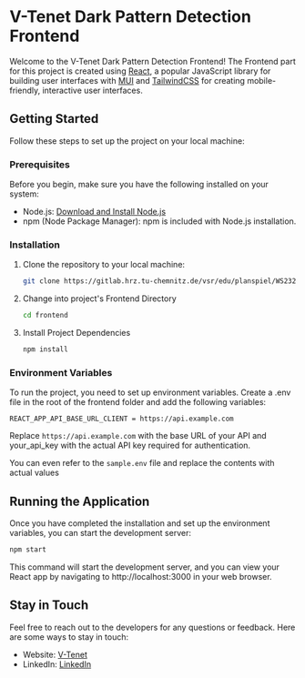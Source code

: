 # V-Tenet Dark Pattern Detection Frontend

Welcome to the V-Tenet Dark Pattern Detection Frontend! The Frontend part for this project is created using [React](https://reactjs.org/), a popular JavaScript library for building user interfaces with [MUI](https://mui.com/) and [TailwindCSS](https://tailwindcss.com/) for creating mobile-friendly, interactive user interfaces.

## Getting Started

Follow these steps to set up the project on your local machine:

### Prerequisites

Before you begin, make sure you have the following installed on your system:

- Node.js: [Download and Install Node.js](https://nodejs.org/)
- npm (Node Package Manager): npm is included with Node.js installation.

### Installation

1. Clone the repository to your local machine:

   ```bash
   git clone https://gitlab.hrz.tu-chemnitz.de/vsr/edu/planspiel/WS2324/v-tenet.git
   ```

2. Change into project's Frontend Directory

   ```bash
   cd frontend
   ```

3. Install Project Dependencies

   ```bash
   npm install
   ```

### Environment Variables

To run the project, you need to set up environment variables. Create a .env file in the root of the frontend folder and add the following variables:

```env
REACT_APP_API_BASE_URL_CLIENT = https://api.example.com
```

Replace `https://api.example.com` with the base URL of your API and your_api_key with the actual API key required for authentication.

You can even refer to the `sample.env` file and replace the contents with actual values

## Running the Application

Once you have completed the installation and set up the environment variables, you can start the development server:

```bash
npm start
```

This command will start the development server, and you can view your React app by navigating to http://localhost:3000 in your web browser.

## Stay in Touch

Feel free to reach out to the developers for any questions or feedback. Here are some ways to stay in touch:

- Website: [V-Tenet](https://v-tenet.vercel.app/)
- LinkedIn: [LinkedIn](https://www.linkedin.com/in/v-tenet/)
